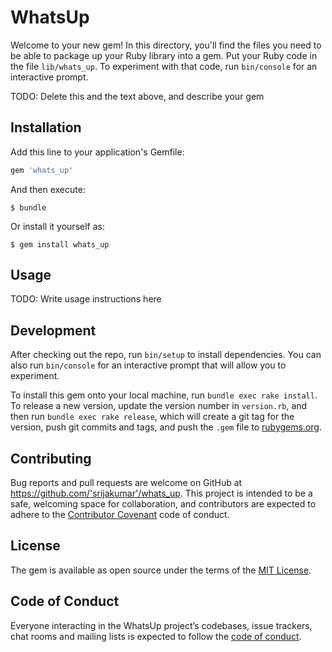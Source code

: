 # WhatsUp

Welcome to your new gem! In this directory, you'll find the files you need to be able to package up your Ruby library into a gem. Put your Ruby code in the file `lib/whats_up`. To experiment with that code, run `bin/console` for an interactive prompt.

TODO: Delete this and the text above, and describe your gem

## Installation

Add this line to your application's Gemfile:

```ruby
gem 'whats_up'
```

And then execute:

    $ bundle

Or install it yourself as:

    $ gem install whats_up

## Usage

TODO: Write usage instructions here

## Development

After checking out the repo, run `bin/setup` to install dependencies. You can also run `bin/console` for an interactive prompt that will allow you to experiment.

To install this gem onto your local machine, run `bundle exec rake install`. To release a new version, update the version number in `version.rb`, and then run `bundle exec rake release`, which will create a git tag for the version, push git commits and tags, and push the `.gem` file to [rubygems.org](https://rubygems.org).

## Contributing

Bug reports and pull requests are welcome on GitHub at https://github.com/'srijakumar'/whats_up. This project is intended to be a safe, welcoming space for collaboration, and contributors are expected to adhere to the [Contributor Covenant](http://contributor-covenant.org) code of conduct.

## License

The gem is available as open source under the terms of the [MIT License](https://opensource.org/licenses/MIT).

## Code of Conduct

Everyone interacting in the WhatsUp project’s codebases, issue trackers, chat rooms and mailing lists is expected to follow the [code of conduct](https://github.com/'srijakumar'/whats_up/blob/master/CODE_OF_CONDUCT.md).
